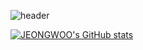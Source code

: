 ![header](https://capsule-render.vercel.app/api?type=slice&color=auto&height=300&section=header&text=capsule%20render&fontSize=90)

<!--
**JEONGWOO0705/JEONGWOO0705** is a ✨ _special_ ✨ repository because its `README.md` (this file) appears on your GitHub profile.

Here are some ideas to get you started:

- 🔭 I’m currently working on ...
- 🌱 I’m currently learning ...
- 👯 I’m looking to collaborate on ...
- 🤔 I’m looking for help with ...
- 💬 Ask me about ...
- 📫 How to reach me: ...
- 😄 Pronouns: ...
- ⚡ Fun fact: ...
-->
[![JEONGWOO's GitHub stats](https://github-readme-stats.vercel.app/api?username=JEONGWOO0705)](https://github.com/JEONGWOO0705/github-readme-stats)
